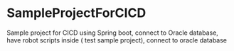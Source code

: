 # SampleProjectForCICD
Sample project for CICD using Spring boot, connect to Oracle database, have robot scripts inside ( test sample project), connect to oracle database

